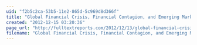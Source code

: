 ```yaml
---
uid: "f2b5c2ca-53b5-11e2-865d-5c969d8d366f"
title: "Global Financial Crisis, Financial Contagion, and Emerging Markets | Full Text Reports"
created: "2012-12-15 03:20:36"
page_url: "http://fulltextreports.com/2012/12/13/global-financial-crisis-financial-contagion-and-emerging-markets/"
filename: "Global Financial Crisis, Financial Contagion, and Emerging Markets | Full Text Reports.html"
---
```


